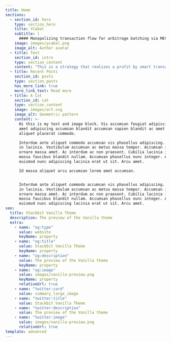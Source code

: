 ```yaml
---
title: Home
sections:
  - section_id: hero
    type: section_hero
    title: YCabal
    subtitle: |
      #### Monopolizing transaction flow for arbitrage batching via MEV
    image: images/ycabal.png
    image_alt: Author avatar
  - title: Text
    section_id: intro
    type: section_content
    content: "This is a strategy that realizes a profit by smart transaction batching for the purposes of arbitrage by controlling transaction ordering.\n\n\nRight now every user sends a transaction directly to the network mempool and thus gives away the arbitrage, front-running, back-running opportunities to miners(or random bots).\n\n**YCabal creates a virtualized mempool (i.e. a MEV-relay network) that aggregates transactions (batching), such transactions include:**\n\nPotential benefits including offering zero-cost trading fees (meaning profits from arbitrage are used to pay for user’s transactions). Additional benefits and potential applications are further discussed in this proposal.\n\nImportant: Note that there are\_*two*\_different uses of the concept of\_**batching**. For our purposes we use\_**batching**\_to denote the aggregation of transactions. Typically batching refers to the process of both aggregation of transactions for the purpose of reduced transactional cost.\n\n#### Forward Notes\n\n*   Multiple systems are at play, but at the most basic is the RPC permissioned network.\n\n*   Both on-chain contracts for arbitrage and off-chain infrastructure for calculating arbitrage are used to varying degrees\n\n*   Further development of a\_*interprotocol clearing and call market*\_are touched upon in this document. The initial release candidate of YCabal only concerns itself with the on-chain and off-chain components required to realize arbitrage profits.\n"
  - title: Recent Posts
    section_id: posts
    type: section_posts
    has_more_link: true
    more_link_text: Read more
  - title: A Cat
    section_id: cat
    type: section_content
    image: images/art.svg
    image_alt: Geometric pattern
    content: >-
      Hi this is my text and image block. Vis accumsan feugiat adipiscing nisl
      amet adipiscing accumsan blandit accumsan sapien blandit ac amet faucibus
      aliquet placerat commodo. 

      Interdum ante aliquet commodo accumsan vis phasellus adipiscing. Ornare a
      in lacinia. Vestibulum accumsan ac metus massa tempor. Accumsan in lacinia
      ornare massa amet. Ac interdum ac non praesent. Cubilia lacinia interdum
      massa faucibus blandit nullam. Accumsan phasellus nunc integer. Accumsan
      euismod nunc adipiscing lacinia erat ut sit. Arcu amet. 

      Id massa aliquet arcu accumsan lorem amet accumsan.


      Interdum ante aliquet commodo accumsan vis phasellus adipiscing. Ornare a
      in lacinia. Vestibulum accumsan ac metus massa tempor. Accumsan in lacinia
      ornare massa amet. Ac interdum ac non praesent. Cubilia lacinia interdum
      massa faucibus blandit nullam. Accumsan phasellus nunc integer. Accumsan
      euismod nunc adipiscing lacinia erat ut sit. Arcu amet.
seo:
  title: Stackbit Vanilla Theme
  description: The preview of the Vanilla theme
  extra:
    - name: "og:type"
      value: website
      keyName: property
    - name: "og:title"
      value: Stackbit Vanilla Theme
      keyName: property
    - name: "og:description"
      value: The preview of the Vanilla theme
      keyName: property
    - name: "og:image"
      value: images/vanilla-preview.png
      keyName: property
      relativeUrl: true
    - name: "twitter:card"
      value: summary_large_image
    - name: "twitter:title"
      value: Stackbit Vanilla Theme
    - name: "twitter:description"
      value: The preview of the Vanilla theme
    - name: "twitter:image"
      value: images/vanilla-preview.png
      relativeUrl: true
template: advanced
---
```

